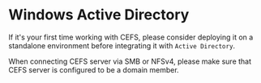 # Windows Active Directory

If it's your first time working with CEFS, please consider deploying it
on a standalone environment before integrating it with
`Active Directory`.

When connecting CEFS server via SMB or NFSv4, please make sure that CEFS
server is configured to be a domain member.
